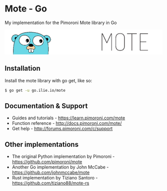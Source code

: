 # Mote - Go

My implementation for the Pimoroni Mote library in Go

![Mote](mote-go-logo.png)

## Installation

Install the mote library with go get, like so:

```bash
$ go get -u go.ilie.io/mote
```

## Documentation & Support

* Guides and tutorials - https://learn.pimoroni.com/mote
* Function reference - http://docs.pimoroni.com/mote/
* Get help - http://forums.pimoroni.com/c/support

## Other implementations

* The original Python implementation by Pimoroni - https://github.com/pimoroni/mote
* Another Go implementation by John McCabe - https://github.com/johnmccabe/mote
* Rust implementation by Tiziano Santoro - https://github.com/tiziano88/mote-rs

